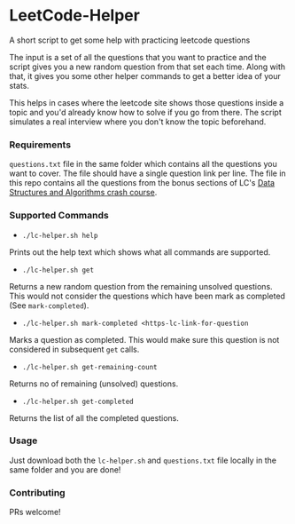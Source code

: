 # LeetCode-Helper
A short script to get some help with practicing leetcode questions

The input is a set of all the questions that you want to practice and the script gives you a new random question from that set each time. 
Along with that, it gives you some other helper commands to get a better idea of your stats.

This helps in cases where the leetcode site shows those questions inside a topic
and you'd already know how to solve if you go from there. The script simulates a
real interview where you don't know the topic beforehand.

### Requirements 
`questions.txt` file in the same folder which contains all the questions you want to cover. 
The file should have a single question link per line. The file in this repo contains 
all the questions from the bonus sections of LC's [Data Structures and Algorithms crash course][1].

### Supported Commands

* `./lc-helper.sh help`

Prints out the help text which shows what all commands are supported.

* `./lc-helper.sh get`

Returns a new random question from the remaining unsolved questions. This would not consider the questions which have been mark as completed (See `mark-completed`).

* `./lc-helper.sh mark-completed <https-lc-link-for-question`

Marks a question as completed. This would make sure this question is not considered in subsequent `get` calls. 

* `./lc-helper.sh get-remaining-count`

Returns no of remaining (unsolved) questions.

* `./lc-helper.sh get-completed`

Returns the list of all the completed questions. 

### Usage

Just download both the `lc-helper.sh` and `questions.txt` file locally in the same folder and you are done!

### Contributing

PRs welcome!

[1]: https://leetcode.com/explore/interview/card/leetcodes-interview-crash-course-data-structures-and-algorithms/
